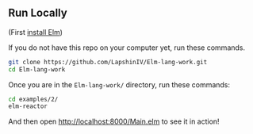## Run Locally

(First [install Elm](http://elm-lang.org/install))

If you do not have this repo on your computer yet, run these commands.

```bash
git clone https://github.com/LapshinIV/Elm-lang-work.git
cd Elm-lang-work
```

Once you are in the `Elm-lang-work/` directory, run these commands:

```bash
cd examples/2/
elm-reactor
```

And then open [http://localhost:8000/Main.elm](http://localhost:8000/Main.elm) to see it in action!